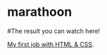 # marathoon
#The result you can watch here!


[My first job with HTML & CSS](https://daniylmlotek.github.io/marathoon/).
